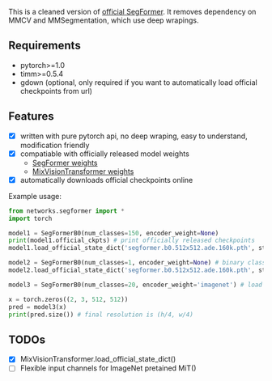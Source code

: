 

This is a cleaned version of [official SegFormer](https://github.com/NVlabs/SegFormer). It removes dependency on MMCV and MMSegmentation, which use deep wrapings.

## Requirements

* pytorch>=1.0
* timm>=0.5.4
* gdown (optional, only required if you want to automatically load official checkpoints from url)


## Features

- [x] written with pure pytorch api, no deep wraping, easy to understand, modification friendly
- [x] compatiable with officially released model weights
    - [SegFormer weights](https://drive.google.com/drive/folders/1GAku0G0iR9DsBxCbfENWMJ27c5lYUeQA)
    - [MixVisionTransformer weights](https://drive.google.com/drive/folders/1b7bwrInTW4VLEm27YawHOAMSMikga2Ia)
- [x] automatically downloads official checkpoints online

Example usage:

```python
from networks.segformer import *
import torch

model1 = SegFormerB0(num_classes=150, encoder_weight=None)
print(model1.official_ckpts) # print officially released checkpoints
model1.load_official_state_dict('segformer.b0.512x512.ade.160k.pth', strict=True) # load official released weights

model2 = SegFormerB0(num_classes=1, encoder_weight=None) # binary classifier
model2.load_official_state_dict('segformer.b0.512x512.ade.160k.pth', strict=False) # the final prediction layer is not loaded

model3 = SegFormerB0(num_classes=20, encoder_weight='imagenet') # load only ImageNet-pretained backbone

x = torch.zeros((2, 3, 512, 512))
pred = model3(x)
print(pred.size()) # final resolution is (h/4, w/4)
```

## TODOs

- [x] MixVisionTransformer.load_official_state_dict()
- [ ] Flexible input channels for ImageNet pretained MiT()
